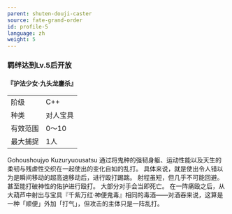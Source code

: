 ```yaml
---
parent: shuten-douji-caster
source: fate-grand-order
id: profile-5
language: zh
weight: 5
---
```


### 羁绊达到Lv.5后开放

#### 『护法少女·九头龙鏖杀』

<table>
  <tr><td>阶级</td><td>C++</td></tr>
  <tr><td>种类</td><td>对人宝具</td></tr>
  <tr><td>有效范围</td><td>0～10</td></tr>
  <tr><td>最大捕捉</td><td>1人</td></tr>
</table>

Gohoushoujyo Kuzuryuousatsu
通过将鬼种的强韧身躯、运动性能以及天生的柔韧与残虐性交织在一起使出的变化自如的乱打。
具体来说，就是使出令人错以为是瞬间移动的超高速移动后，进行殴打踢踹。
射程虽短，但几乎不可能回避。甚至能打破神性的佑护进行殴打。
大部分对手会当即死亡。
在一阵痛殴之后，从大葫芦中射出与宝具『千紫万红·神便鬼毒』相同的毒酒——对酒吞来说，这算是一种「顺便」外加「打气」，但攻击的主体只是一阵乱打。
